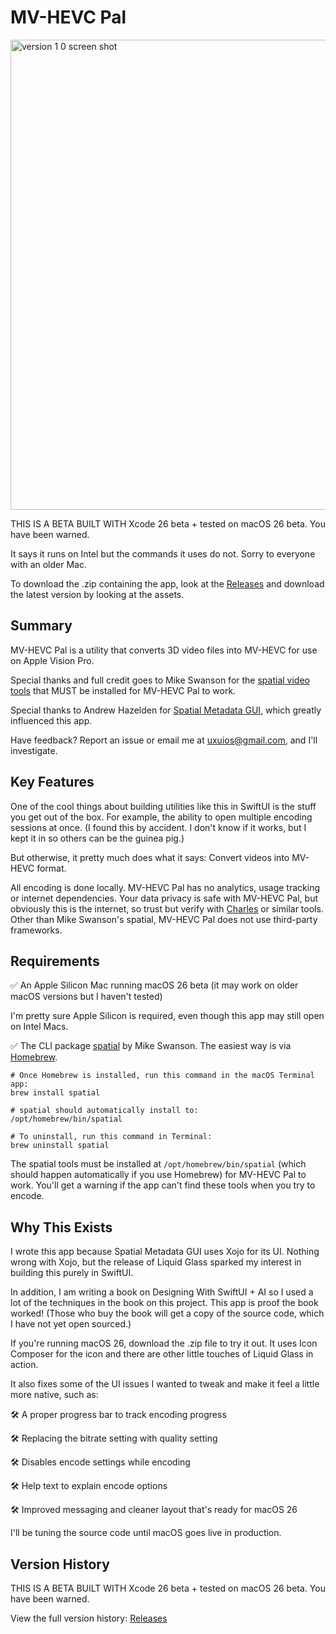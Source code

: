 # MV-HEVC Pal

<img width="752" alt="version 1 0 screen shot" src="https://github.com/user-attachments/assets/062e0cff-5e2d-4b71-8c72-fcf8692c7306" />

THIS IS A BETA BUILT WITH Xcode 26 beta + tested on macOS 26 beta. You have been warned.

It says it runs on Intel but the commands it uses do not. Sorry to everyone with an older Mac.

To download the .zip containing the app, look at the [Releases](https://github.com/ntfromchicago/MV-HEVC-Pal/releases) and download the latest version by looking at the assets.

## Summary

MV-HEVC Pal is a utility that converts 3D video files into MV-HEVC for use on Apple Vision Pro.

Special thanks and full credit goes to Mike Swanson for the [spatial video tools](https://blog.mikeswanson.com/spatial-video/) that MUST be installed for MV-HEVC Pal to work.

Special thanks to Andrew Hazelden for [Spatial Metadata GUI](https://github.com/Kartaverse/Spatial-Metadata), which greatly influenced this app.

Have feedback? Report an issue or email me at uxuios@gmail.com, and I'll investigate.

## Key Features

One of the cool things about building utilities like this in SwiftUI is the stuff you get out of the box. For example, the ability to open multiple encoding sessions at once. (I found this by accident. I don't know if it works, but I kept it in so others can be the guinea pig.)

But otherwise, it pretty much does what it says: Convert videos into MV-HEVC format.

All encoding is done locally. MV-HEVC Pal has no analytics, usage tracking or internet dependencies. Your data privacy is safe with MV-HEVC Pal, but obviously this is the internet, so trust but verify with [Charles](https://www.charlesproxy.com) or similar tools. Other than Mike Swanson's spatial, MV-HEVC Pal does not use third-party frameworks.

## Requirements

✅ An Apple Silicon Mac running macOS 26 beta (it may work on older macOS versions but I haven't tested)

I'm pretty sure Apple Silicon is required, even though this app may still open on Intel Macs.

✅ The CLI package [spatial](https://blog.mikeswanson.com/spatial-video/) by Mike Swanson. The easiest way is via [Homebrew](https://brew.sh/).
		
	# Once Homebrew is installed, run this command in the macOS Terminal app:
	brew install spatial
		
	# spatial should automatically install to:
	/opt/homebrew/bin/spatial

	# To uninstall, run this command in Terminal:
	brew uninstall spatial

The spatial tools must be installed at `/opt/homebrew/bin/spatial` (which should happen automatically if you use Homebrew) for MV-HEVC Pal to work. You'll get a warning if the app can't find these tools when you try to encode.

## Why This Exists

I wrote this app because Spatial Metadata GUI uses Xojo for its UI. Nothing wrong with Xojo, but the release of Liquid Glass sparked my interest in building this purely in SwiftUI.

In addition, I am writing a book on Designing With SwiftUI + AI so I used a lot of the techniques in the book on this project. This app is proof the book worked! (Those who buy the book will get a copy of the source code, which I have not yet open sourced.)

If you're running macOS 26, download the .zip file to try it out. It uses Icon Composer for the icon and there are other little touches of Liquid Glass in action. 

It also fixes some of the UI issues I wanted to tweak and make it feel a little more native, such as:

🛠️ A proper progress bar to track encoding progress

🛠️ Replacing the bitrate setting with quality setting

🛠️ Disables encode settings while encoding

🛠️ Help text to explain encode options

🛠️ Improved messaging and cleaner layout that's ready for macOS 26

I'll be tuning the source code until macOS goes live in production.

## Version History

THIS IS A BETA BUILT WITH Xcode 26 beta + tested on macOS 26 beta. You have been warned.

View the full version history: [Releases](https://github.com/ntfromchicago/MV-HEVC-Pal/releases)
